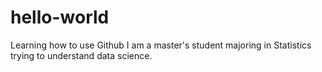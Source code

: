 # hello-world
Learning how to use Github
I am a master's student majoring in Statistics trying to understand data science.
